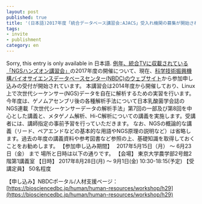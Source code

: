 ```yaml
---
layout: post
published: true
title: '(日本語)2017年度「統合データベース講習会:AJACS」受入れ機関の募集が開始されました。'
tags:
- invite
- publishment
category: en
---
```

Sorry, this entry is only available in 日本語.
[例年、統合TVに収載されている「NGSハンズオン講習会」](http://togotv.dbcls.jp/ja/?search=NGSハンズオン)の2017年度の開催について、現在、[科学技術振興機構バイオサイエンスデータベースセンター(NBDC)のウェブサイト](https://biosciencedbc.jp/human/human-resources/workshop/h29)から参加申し込みの受付が開始されています。
本講習会は2014年度から開催しており、Linux 上で次世代シーケンサー(NGS)データを自在に解析するための実習を行います。今年度は、ゲノムアセンブリ後の各種解析手法について日本乳酸菌学会誌のNGS連載「次世代シーケンサーデータの解析手法」第7回の一部及び第8回を中心とした講義と、メタゲノム解析、Hi-C解析についての講義を実施します。受講者には、講師指定の事前予習を行っていただきます。
なお、NGSの概論的な講義（リード、ペアエンドなどの基本的な用語やNGS原理の説明など）は省略します。過去の年度の講義資料や参考図書など参照の上、基礎知識を取得しておくことをお勧めします。
【参加申し込み期間】　 2017年5月15日（月） ～ 6月23日（金） まで
場所と日時は以下の通りです。
【会場】 東京大学農学部2号館2階第1講義室
【日時】 2017年8月28日(月) ～ 9月1日(金) 10:30-18:15(予定)
【受講定員】 50名程度

【申し込み】NBDCポータル/人材支援ページ：　[https://biosciencedbc.jp/human/human-resources/workshop/h29](https://biosciencedbc.jp/human/human-resources/workshop/h29)